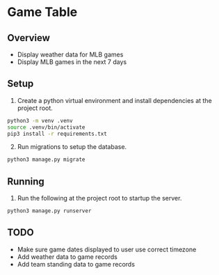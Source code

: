 # Game Table

## Overview
* Display weather data for MLB games
* Display MLB games in the next 7 days

## Setup
1. Create a python virtual environment and install dependencies at the project root.

```bash
python3 -m venv .venv
source .venv/bin/activate
pip3 install -r requirements.txt
```

2. Run migrations to setup the database.

```bash
python3 manage.py migrate
```

## Running
1. Run the following at the project root to startup the server.

```bash
python3 manage.py runserver
```


## TODO
* Make sure game dates displayed to user use correct timezone
* Add weather data to game records
* Add team standing data to game records